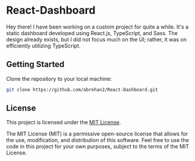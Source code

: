 # React-Dashboard

Hey there! I have been working on a custom project for quite a while. It's a static dashboard developed using React.js, TypeScript, and Sass. The design already exists, but I did not focus much on the UI; rather, it was on efficiently utilizing TypeScript.

## Getting Started

Clone the repository to your local machine:

```bash
git clone https://github.com/abrehan2/React-Dashboard.git
```
## License

This project is licensed under the [MIT License](LICENSE).

The MIT License (MIT) is a permissive open-source license that allows for the use, modification, and distribution of this software. Feel free to use the code in this project for your own purposes, subject to the terms of the MIT License.
